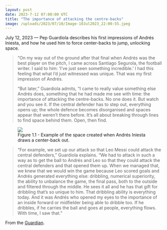 ```yaml
---
layout: post
date: 2023-7-12 07:00:00 UTC
title: "The importance of attacking the centre-backs"
image: /uploads/2023/07/10/Image-10Jul2023_22:00:55.jpeg
---
```


July 12, 2023 — Pep Guardiola describes his first impressions of Andrés Iniesta, and how he used him to force center-backs to jump, unlocking space. 

<!---more--->

> “On my way out of the ground after that final when Andrés was the best player on the pitch, I came across Santiago Segurola, the football writer. I said to him: ‘I’ve just seen something incredible.’ I had this feeling that what I’d just witnessed was unique. That was my first impression of Andrés.
> 
> “But later,” Guardiola admits, “I came to really value something else Andrés does, something that he had made me see with time: the importance of attacking the centre-backs. No one does it. But watch and you see it. If the central defender has to step out, everything opens up; the whole defence becomes disorganised and spaces appear that weren’t there before. It’s all about breaking through lines to find space behind them. Open, then find.

<figure>
    <img src="https://tacticsjournal.com/uploads/2023/07/10/Image-10Jul2023_22:25:47.jpeg">
    <figcaption>Figure 1.1 - Example of the space created when Andrés Iniesta draws a center-back out.</figcaption>
</figure> 

> “For example, we set up our attack so that Leo Messi could attack the central defenders,” Guardiola explains. “We had to attack in such a way as to get the ball to Andrés and Leo so that they could attack the central defenders and that opened them up. When we managed that, we knew that we would win the game because Leo scored goals and Andrés generated everything else: dribbling, numerical superiority, the ability to unbalance the game, the final pass, both to the outside and filtered through the middle. He sees it all and he has that gift for dribbling that’s so unique to him. That dribbling ability is everything today. And it was Andrés who opened my eyes to the importance of an inside forward or midfielder being able to dribble too. If he dribbles, if he carries the ball and goes at people, everything flows. With time, I saw that.”

From the [Guardian](https://www.theguardian.com/football/2016/sep/07/pep-guardiola-andres-iniesta-barcelona-tactics-book-extract). 
